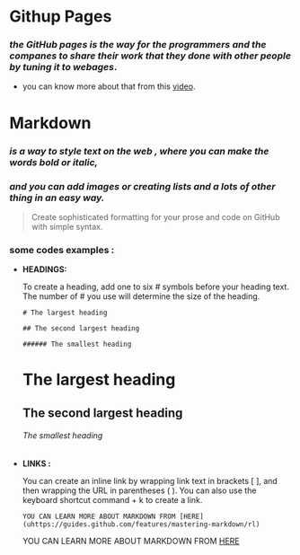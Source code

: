 # Githup Pages
  
  ### *the GitHub pages is the way for the programmers and the companes to share their work that they done with other people by tuning it to webages*.
  * you can know more about that from this [video](https://www.youtube.com/watch?v=2MsN8gpT6jY).
    
# Markdown 

  ### *is a way to style text on the web , where you can make the words bold or italic,*
  ### *and you can add images or creating lists and a lots of  other thing in an easy way.*
  
  > Create sophisticated formatting for your prose and code on GitHub with simple syntax.




  ### some codes examples :
   - **HEADINGS:**
   
       To create a heading, add one to six # symbols before your heading text. The number of # you use will determine the size of the heading.
       
       
       
         # The largest heading
        
         ## The second largest heading
        
         ###### The smallest heading
         
        # The largest heading
       ## The second largest heading 
       ###### The smallest heading
       
       
   - **LINKS :**
  
     You can create an inline link by wrapping link text in brackets [ ], and then wrapping the URL in parentheses ( ). You can also use the keyboard shortcut command + k to create a link.
     
         YOU CAN LEARN MORE ABOUT MARKDOWN FROM [HERE](uhttps://guides.github.com/features/mastering-markdown/rl)
         
        YOU CAN LEARN MORE ABOUT MARKDOWN FROM [HERE](https://guides.github.com/features/mastering-markdown/url)
        
        
     
       
        
